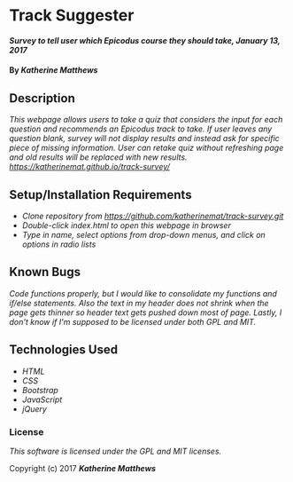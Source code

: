 # Track Suggester

#### _Survey to tell user which Epicodus course they should take, January 13, 2017_

#### By _**Katherine Matthews**_

## Description

_This webpage allows users to take a quiz that considers the input for each question and recommends an Epicodus track to take. If user leaves any question blank, survey will not display results and instead ask for specific piece of missing information. User can retake quiz without refreshing page and old results will be replaced with new results. https://katherinemat.github.io/track-survey/_

## Setup/Installation Requirements

* _Clone repository from https://github.com/katherinemat/track-survey.git_
* _Double-click index.html to open this webpage in browser_
* _Type in name, select options from drop-down menus, and click on options in radio lists_

## Known Bugs

_Code functions properly, but I would like to consolidate my functions and if/else statements. Also the text in my header does not shrink when the page gets thinner so header text gets pushed down most of page. Lastly, I don't know if I'm supposed to be licensed under both GPL and MIT._

## Technologies Used

* _HTML_
* _CSS_
* _Bootstrap_
* _JavaScript_
* _jQuery_

### License

*This software is licensed under the GPL and MIT licenses.*

Copyright (c) 2017 **_Katherine Matthews_**
